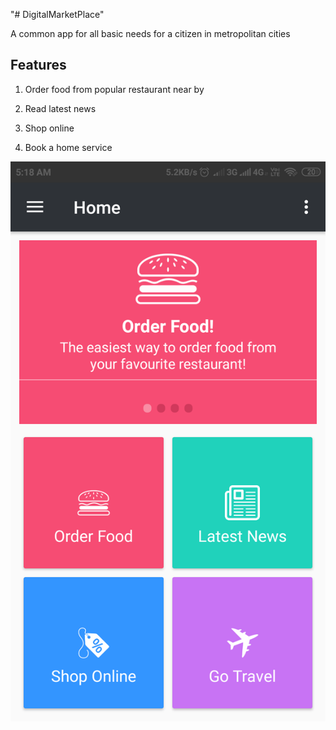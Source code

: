 "# DigitalMarketPlace" 

A common app for all basic needs for a citizen in metropolitan cities

Features
---------
1) Order food from popular restaurant near by

2) Read latest news

3) Shop online 

4) Book a home service

![image](https://github.com/hemugadi/DigitalMarketPlace/blob/dev_digi_market/home_screen.png)




